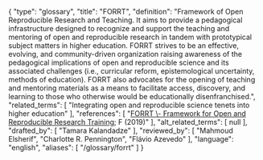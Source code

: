 {
    "type": "glossary",
    "title": "FORRT",
    "definition": "Framework of Open Reproducible Research and Teaching. It aims to provide a pedagogical infrastructure designed to recognize and support the teaching and mentoring of open and reproducible research in tandem with prototypical subject matters in higher education. FORRT strives to be an effective, evolving, and community-driven organization raising awareness of the pedagogical implications of open and reproducible science and its associated challenges (i.e., curricular reform, epistemological uncertainty, methods of education). FORRT also advocates for the opening of teaching and mentoring materials as a means to facilitate access, discovery, and learning to those who otherwise would be educationally disenfranchised.",
    "related_terms": [
        "Integrating open and reproducible science tenets into higher education"
    ],
    "references": [
        "[FORRT \\- Framework for Open and Reproducible Research Training](https://forrt.org/); F (2019)"
    ],
    "alt_related_terms": [
        null
    ],
    "drafted_by": [
        "Tamara Kalandadze"
    ],
    "reviewed_by": [
        "Mahmoud Elsherif",
        "Charlotte R. Pennington",
        "Flávio Azevedo"
    ],
    "language": "english",
    "aliases": [
        "/glossary/forrt"
    ]
}